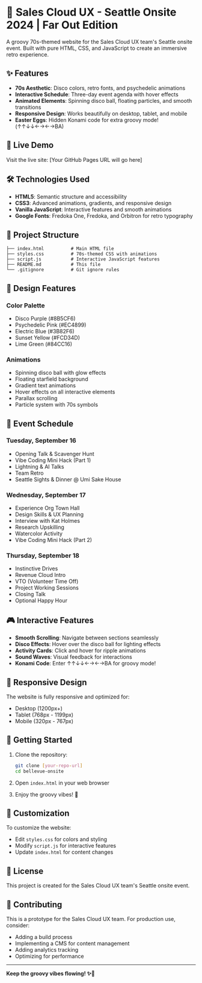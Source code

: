 # 🎸 Sales Cloud UX - Seattle Onsite 2024 | Far Out Edition

A groovy 70s-themed website for the Sales Cloud UX team's Seattle onsite event. Built with pure HTML, CSS, and JavaScript to create an immersive retro experience.

## ✨ Features

- **70s Aesthetic**: Disco colors, retro fonts, and psychedelic animations
- **Interactive Schedule**: Three-day event agenda with hover effects
- **Animated Elements**: Spinning disco ball, floating particles, and smooth transitions
- **Responsive Design**: Works beautifully on desktop, tablet, and mobile
- **Easter Eggs**: Hidden Konami code for extra groovy mode! (↑↑↓↓←→←→BA)

## 🚀 Live Demo

Visit the live site: [Your GitHub Pages URL will go here]

## 🛠️ Technologies Used

- **HTML5**: Semantic structure and accessibility
- **CSS3**: Advanced animations, gradients, and responsive design
- **Vanilla JavaScript**: Interactive features and smooth animations
- **Google Fonts**: Fredoka One, Fredoka, and Orbitron for retro typography

## 📁 Project Structure

```
├── index.html          # Main HTML file
├── styles.css          # 70s-themed CSS with animations
├── script.js           # Interactive JavaScript features
├── README.md           # This file
└── .gitignore          # Git ignore rules
```

## 🎨 Design Features

### Color Palette
- Disco Purple (#8B5CF6)
- Psychedelic Pink (#EC4899)
- Electric Blue (#3B82F6)
- Sunset Yellow (#FCD34D)
- Lime Green (#84CC16)

### Animations
- Spinning disco ball with glow effects
- Floating starfield background
- Gradient text animations
- Hover effects on all interactive elements
- Parallax scrolling
- Particle system with 70s symbols

## 🎯 Event Schedule

### Tuesday, September 16
- Opening Talk & Scavenger Hunt
- Vibe Coding Mini Hack (Part 1)
- Lightning & AI Talks
- Team Retro
- Seattle Sights & Dinner @ Umi Sake House

### Wednesday, September 17
- Experience Org Town Hall
- Design Skills & UX Planning
- Interview with Kat Holmes
- Research Upskilling
- Watercolor Activity
- Vibe Coding Mini Hack (Part 2)

### Thursday, September 18
- Instinctive Drives
- Revenue Cloud Intro
- VTO (Volunteer Time Off)
- Project Working Sessions
- Closing Talk
- Optional Happy Hour

## 🎮 Interactive Features

- **Smooth Scrolling**: Navigate between sections seamlessly
- **Disco Effects**: Hover over the disco ball for lighting effects
- **Activity Cards**: Click and hover for ripple animations
- **Sound Waves**: Visual feedback for interactions
- **Konami Code**: Enter ↑↑↓↓←→←→BA for groovy mode!

## 📱 Responsive Design

The website is fully responsive and optimized for:
- Desktop (1200px+)
- Tablet (768px - 1199px)
- Mobile (320px - 767px)

## 🚀 Getting Started

1. Clone the repository:
   ```bash
   git clone [your-repo-url]
   cd bellevue-onsite
   ```

2. Open `index.html` in your web browser

3. Enjoy the groovy vibes! 🎸

## 🎨 Customization

To customize the website:
- Edit `styles.css` for colors and styling
- Modify `script.js` for interactive features
- Update `index.html` for content changes

## 📄 License

This project is created for the Sales Cloud UX team's Seattle onsite event.

## 🤝 Contributing

This is a prototype for the Sales Cloud UX team. For production use, consider:
- Adding a build process
- Implementing a CMS for content management
- Adding analytics tracking
- Optimizing for performance

---

**Keep the groovy vibes flowing! ✨🎸**
